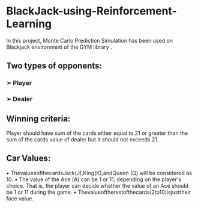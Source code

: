 # BlackJack-using-Reinforcement-Learning
In this project, Monte Carlo Prediction Simulation has been used on Blackjack environment of the GYM library .

## Two types of opponents: 
### ➢ Player
### ➢ Dealer

## Winning criteria:
Player should have sum of the cards either equal to 21 or greater than the sum of the cards value of dealer but it should not exceeds 21.

## Car Values:
• ThevaluesofthecardsJack(J),King(K),andQueen (Q) will be considered as 10.
• The value of the Ace (A) can be 1 or 11, depending on the player's choice. That is, the player can decide whether the value of an Ace should be 1 or 11 during the game.
• Thevalueoftherestofthecards(2to10)isjusttheir face value. 
